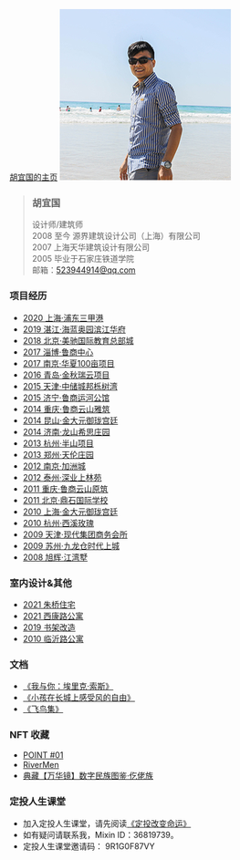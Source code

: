<a target="_blank" rel="nofollow" href="https://drift-ostrich.github.io/" >胡宜国的主页</a>
![avatar](me.jpg)  
> ### 胡宜国    
> 设计师/建筑师  
> 2008 至今 源界建筑设计公司（上海）有限公司  
> 2007 上海天华建筑设计有限公司   
> 2005 毕业于石家庄铁道学院   
> 邮箱：523944914@qq.com 

### 项目经历
* [2020 上海·浦东三甲港](https://docs.qq.com/doc/DRlRjemRwQUFhSmlx)
* [2019 湛江·海蓝奥园滨江华府]()
* [2018 北京·美驰国际教育总部城]()
* [2017 淄博·鲁商中心]()
* [2017 南京·华夏100亩项目]()
* [2016 青岛·金秋瑞云项目]()
* [2015 天津·中储城邦栎树湾]()
* [2015 济宁·鲁商运河公馆]()
* [2014 重庆·鲁商云山雅筑]()
* [2014 昆山·金大元御珑宫廷]()
* [2014 济南·龙山希思庄园]()
* [2013 杭州·半山项目]()
* [2013 郑州·天伦庄园]()
* [2012 南京·加洲城]()
* [2012 泰州·深业上林苑]()
* [2011 重庆·鲁商云山原筑]()
* [2011 北京·鼎石国际学校]()
* [2010 上海·金大元御珑宫廷]()
* [2010 杭州·西溪玫瑰]()
* [2009 天津·现代集团商务会所]()
* [2009 苏州·九龙仓时代上城]()
* [2008 旭辉·江湾墅]()  

### 室内设计&其他
* [2021 朱桥住宅]()   
* [2021 西康路公寓]() 
* [2019 书架改造]()   
* [2010 临沂路公寓]()   
 
### 文档  
* [《我与你：埃里克·索斯》](我与你：埃里克·索斯.md)
* [《小孩在长城上感受风的自由》](小孩在长城上感受风的自由.md)  
* [《飞鸟集》](飞鸟集.md)

### NFT 收藏
* [POINT #01](https://www.element.market/assets/0x4fde78d3c8718f093f6eb3699e3ed8d091498df9/55526583667119730289781299821100771263231579589529252733880976391171920101377)  
* [RiverMen](https://www.element.market/assets/0xcfff4c8c0df0e2431977eba7df3d3de857f4b76e/2219)   
* [典藏【万华镜】数字民族图鉴·仡佬族](https://huanhe.qq.com/dist/boss.html#/favdetails?cid=49049&uid=129989&shareId=129989_1629703810776) 

### 定投人生课堂 
* 加入定投人生课堂，请先阅读[《定投改变命运》](https://ri.firesbox.com/#/cn/)  
* 如有疑问请联系我，Mixin ID：36819739。  
* 定投人生课堂邀请码： 9R1G0F87VY

